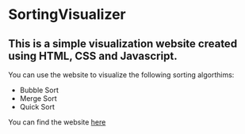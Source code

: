 # SortingVisualizer

## This is a simple visualization website created using HTML, CSS and Javascript.

You can use the website to visualize the following sorting algorthims:
- Bubble Sort
- Merge Sort
- Quick Sort

You can find the website  [here](https://karthik5006.github.io/Sorting-Visualizer/)
